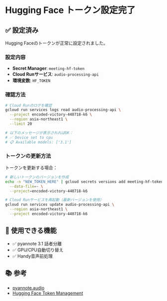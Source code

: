 # Hugging Face トークン設定完了

## ✅ 設定済み

Hugging Faceのトークンが正常に設定されました。

### 設定内容

- **Secret Manager**: `meeting-hf-token`
- **Cloud Runサービス**: `audio-processing-api`
- **環境変数**: `HF_TOKEN`

### 確認方法

```bash
# Cloud Runのログを確認
gcloud run services logs read audio-processing-api \
  --project encoded-victory-440718-k6 \
  --region asia-northeast1 \
  --limit 20

# 以下のメッセージが表示されればOK：
# ✅ Device set to cpu
# 📋 Available models: ['3.1']
```

### トークンの更新方法

トークンを更新する場合：

```bash
# 新しいトークンのバージョンを作成
echo -n "NEW_TOKEN_HERE" | gcloud secrets versions add meeting-hf-token \
  --data-file=- \
  --project=encoded-victory-440718-k6

# Cloud Runサービスを再起動（最新バージョンを使用）
gcloud run services update audio-processing-api \
  --region asia-northeast1 \
  --project encoded-victory-440718-k6
```

## 🎯 使用できる機能

- ✅ pyannote 3.1 話者分離
- ✅ GPU/CPU自動切り替え
- ✅ Handy音声前処理

## 📚 参考

- [pyannote.audio](https://github.com/pyannote/pyannote-audio)
- [Hugging Face Token Management](https://huggingface.co/settings/tokens)
